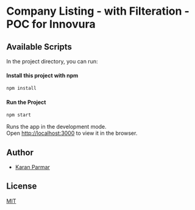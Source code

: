 # Company Listing - with Filteration - POC for Innovura

## Available Scripts

In the project directory, you can run:

#### Install this project with npm

```bash
npm install
```

#### Run the Project

```bash
npm start
```

Runs the app in the development mode.\
Open [http://localhost:3000](http://localhost:3000) to view it in the browser.

## Author

- [Karan Parmar](https://www.github.com/karanparmar1)

## License

[MIT](https://choosealicense.com/licenses/mit/)
